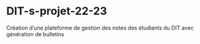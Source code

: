 # DIT-s-projet-22-23
Création d’une plateforme de gestion des notes des étudiants du DIT avec génération de bulletins
